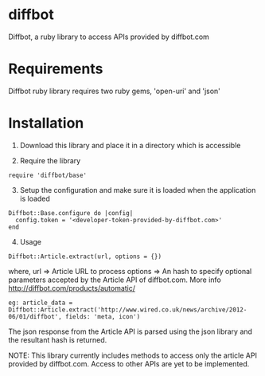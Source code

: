 diffbot
=======

Diffbot, a ruby library to access APIs provided by diffbot.com


Requirements
============
Diffbot ruby library requires two ruby gems, 'open-uri' and 'json'


Installation
============
1. Download this library and place it in a directory which is accessible


2. Require the library

```
require 'diffbot/base'
```


3. Setup the configuration and make sure it is loaded when the application is loaded

```
Diffbot::Base.configure do |config|
  config.token = '<developer-token-provided-by-diffbot.com>'
end
```


4. Usage

```
Diffbot::Article.extract(url, options = {})
```

  where,
    url     =>  Article URL to process
    options =>  An hash to specify optional parameters accepted by the Article API of diffbot.com. More info http://diffbot.com/products/automatic/

```
eg: article_data = Diffbot::Article.extract('http://www.wired.co.uk/news/archive/2012-06/01/diffbot', fields: 'meta, icon')
```

The json response from the Article API is parsed using the json library and the resultant hash is returned.



NOTE: This library currently includes methods to access only the article API provided by diffbot.com. Access to other APIs are yet to be implemented.
